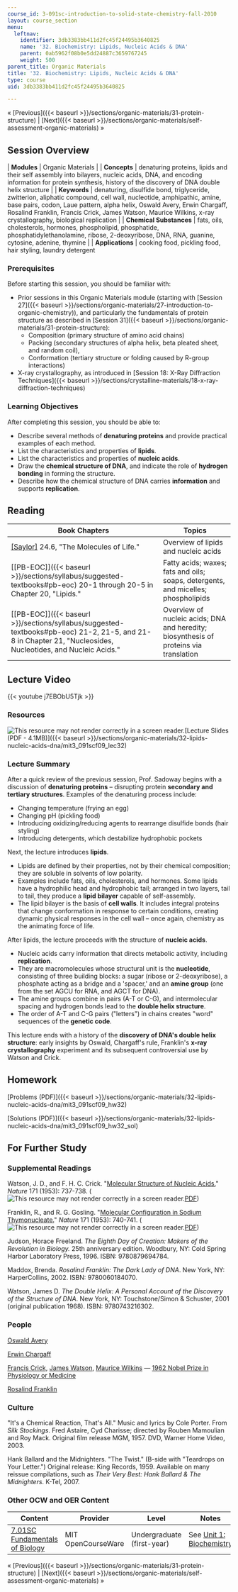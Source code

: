 ```yaml
---
course_id: 3-091sc-introduction-to-solid-state-chemistry-fall-2010
layout: course_section
menu:
  leftnav:
    identifier: 3db3383bb411d2fc45f24495b3640825
    name: '32. Biochemistry: Lipids, Nucleic Acids & DNA'
    parent: 0ab5962f08b0e5dd24887c3659767245
    weight: 500
parent_title: Organic Materials
title: '32. Biochemistry: Lipids, Nucleic Acids & DNA'
type: course
uid: 3db3383bb411d2fc45f24495b3640825

---
```


« [Previous]({{< baseurl >}}/sections/organic-materials/31-protein-structure) | [Next]({{< baseurl >}}/sections/organic-materials/self-assessment-organic-materials) »

Session Overview
----------------

| **Modules** | Organic Materials |
| **Concepts** | denaturing proteins, lipids and their self assembly into bilayers, nucleic acids, DNA, and encoding information for protein synthesis, history of the discovery of DNA double helix structure |
| **Keywords** | denaturing, disulfide bond, triglyceride, zwitterion, aliphatic compound, cell wall, nucleotide, amphipathic, amine, base pairs, codon, Laue pattern, alpha helix, Oswald Avery, Erwin Chargaff, Rosalind Franklin, Francis Crick, James Watson, Maurice Wilkins, x-ray crystallography, biological replication |
| **Chemical Substances** | fats, oils, cholesterols, hormones, phospholipid, phosphatide, phosphatidylethanolamine, ribose, 2-deoxyribose, DNA, RNA, guanine, cytosine, adenine, thymine |
| **Applications** | cooking food, pickling food, hair styling, laundry detergent 

### Prerequisites

Before starting this session, you should be familiar with:

*   Prior sessions in this Organic Materials module (starting with [Session 27]({{< baseurl >}}/sections/organic-materials/27-introduction-to-organic-chemistry)), and particularly the fundamentals of protein structure as described in [Session 31]({{< baseurl >}}/sections/organic-materials/31-protein-structure): 
    *   Composition (primary structure of amino acid chains)
    *   Packing (secondary structures of alpha helix, beta pleated sheet, and random coil),
    *   Conformation (tertiary structure or folding caused by R-group interactions)
*   X-ray crystallography, as introduced in [Session 18: X-Ray Diffraction Techniques]({{< baseurl >}}/sections/crystalline-materials/18-x-ray-diffraction-techniques)

### Learning Objectives

After completing this session, you should be able to:

*   Describe several methods of **denaturing proteins** and provide practical examples of each method.
*   List the characteristics and properties of **lipids**.
*   List the characteristics and properties of **nucleic acids**.
*   Draw the **chemical structure of DNA**, and indicate the role of **hydrogen bonding** in forming the structure.
*   Describe how the chemical structure of DNA carries **information** and supports **replication**.

Reading
-------

| Book Chapters | Topics |
| --- | --- |
| [\[Saylor\]](https://saylordotorg.github.io/text_general-chemistry-principles-patterns-and-applications-v1.0/s28-06-the-molecules-of-life.html) 24.6, "The Molecules of Life." | Overview of lipids and nucleic acids |
| [\[PB-EOC\]]({{< baseurl >}}/sections/syllabus/suggested-textbooks#pb-eoc) 20-1 through 20-5 in Chapter 20, "Lipids." | Fatty acids; waxes; fats and oils; soaps, detergents, and micelles; phospholipids |
| [\[PB-EOC\]]({{< baseurl >}}/sections/syllabus/suggested-textbooks#pb-eoc) 21-2, 21-5, and 21-8 in Chapter 21, "Nucleosides, Nucleotides, and Nucleic Acids." | Overview of nucleic acids; DNA and heredity; biosynthesis of proteins via translation 

Lecture Video
-------------

{{< youtube j7EBObU5Tjk >}}

### Resources

![This resource may not render correctly in a screen reader.](/images/inacessible.gif)[Lecture Slides (PDF - 4.1MB)]({{< baseurl >}}/sections/organic-materials/32-lipids-nucleic-acids-dna/mit3_091scf09_lec32)

### Lecture Summary

After a quick review of the previous session, Prof. Sadoway begins with a discussion of **denaturing proteins** – disrupting protein **secondary and tertiary structures**. Examples of the denaturing process include:

*   Changing temperature (frying an egg)
*   Changing pH (pickling food)
*   Introducing oxidizing/reducing agents to rearrange disulfide bonds (hair styling)
*   Introducing detergents, which destabilize hydrophobic pockets

Next, the lecture introduces **lipids**.

*   Lipids are defined by their properties, not by their chemical composition; they are soluble in solvents of low polarity.
*   Examples include fats, oils, cholesterols, and hormones. Some lipids have a hydrophilic head and hydrophobic tail; arranged in two layers, tail to tail, they produce a **lipid bilayer** capable of self-assembly.
*   The lipid bilayer is the basis of **cell walls**. It includes integral proteins that change conformation in response to certain conditions, creating dynamic physical responses in the cell wall – once again, chemistry as the animating force of life.

After lipids, the lecture proceeds with the structure of **nucleic acids**.

*   Nucleic acids carry information that directs metabolic activity, including **replication**.
*   They are macromolecules whose structural unit is the **nucleotide**, consisting of three building blocks: a sugar (ribose or 2-deoxyribose), a phosphate acting as a bridge and a 'spacer,' and an **amine group** (one from the set AGCU for RNA, and AGCT for DNA).
*   The amine groups combine in pairs (A-T or C-G), and intermolecular spacing and hydrogen bonds lead to the **double helix structure**.
*   The order of A-T and C-G pairs ("letters") in chains creates "word" sequences of the **genetic code**.

This lecture ends with a history of the **discovery of DNA's double helix structure**: early insights by Oswald, Chargaff's rule, Franklin's **x-ray crystallography** experiment and its subsequent controversial use by Watson and Crick.

Homework
--------

[Problems (PDF)]({{< baseurl >}}/sections/organic-materials/32-lipids-nucleic-acids-dna/mit3_091scf09_hw32)

[Solutions (PDF)]({{< baseurl >}}/sections/organic-materials/32-lipids-nucleic-acids-dna/mit3_091scf09_hw32_sol)

For Further Study
-----------------

### Supplemental Readings

Watson, J. D., and F. H. C. Crick. "[Molecular Structure of Nucleic Acids.](http://dx.doi.org/10.1038/171737a0)" _Nature_ 171 (1953): 737-738. (![This resource may not render correctly in a screen reader.](/images/inacessible.gif)[PDF](http://www.nature.com/nature/dna50/watsoncrick.pdf))

Franklin, R., and R. G. Gosling. "[Molecular Configuration in Sodium Thymonucleate.](http://dx.doi.org/10.1038/171740a0)" _Nature_ 171 (1953): 740-741. (![This resource may not render correctly in a screen reader.](/images/inacessible.gif)[PDF](http://www.nature.com/nature/dna50/franklingosling.pdf))

Judson, Horace Freeland. _The Eighth Day of Creation: Makers of the Revolution in Biology._ 25th anniversary edition. Woodbury, NY: Cold Spring Harbor Laboratory Press, 1996. ISBN: 9780879694784.

Maddox, Brenda. _Rosalind Franklin: The Dark Lady of DNA_. New York, NY: HarperCollins, 2002. ISBN: 9780060184070.

Watson, James D. _The Double Helix: A Personal Account of the Discovery of the Structure of DNA_. New York, NY: Touchstone/Simon & Schuster, 2001 (original publication 1968). ISBN: 9780743216302.

### People

[Oswald Avery](http://en.wikipedia.org/wiki/Oswald_Avery)

[Erwin Chargaff](http://en.wikipedia.org/wiki/Erwin_Chargaff)

[Francis Crick](http://en.wikipedia.org/wiki/Francis_Crick), [James Watson](http://en.wikipedia.org/wiki/James_D._Watson), [Maurice Wilkins](http://en.wikipedia.org/wiki/Maurice_Wilkins) — [1962 Nobel Prize in Physiology or Medicine](http://nobelprize.org/nobel_prizes/medicine/laureates/1962/)

[Rosalind Franklin](http://en.wikipedia.org/wiki/Rosalind_Franklin)

### Culture

"It's a Chemical Reaction, That's All." Music and lyrics by Cole Porter. From _Silk Stockings_. Fred Astaire, Cyd Charisse; directed by Rouben Mamoulian and Roy Mack. Original film release MGM, 1957. DVD, Warner Home Video, 2003.

Hank Ballard and the Midnighters. "The Twist." (B-side with "Teardrops on Your Letter.") Original release: King Records, 1959. Available on many reissue compilations, such as _Their Very Best: Hank Ballard & The Midnighters_. K-Tel, 2007.

### Other OCW and OER Content

| Content | Provider | Level | Notes |
| --- | --- | --- | --- |
| [7.01SC Fundamentals of Biology](/courses/7-01sc-fundamentals-of-biology-fall-2011) | MIT OpenCourseWare | Undergraduate (first-year) | See [Unit 1: Biochemistry](/courses/7-01sc-fundamentals-of-biology-fall-2011/sections/biochemistry) 

« [Previous]({{< baseurl >}}/sections/organic-materials/31-protein-structure) | [Next]({{< baseurl >}}/sections/organic-materials/self-assessment-organic-materials) »